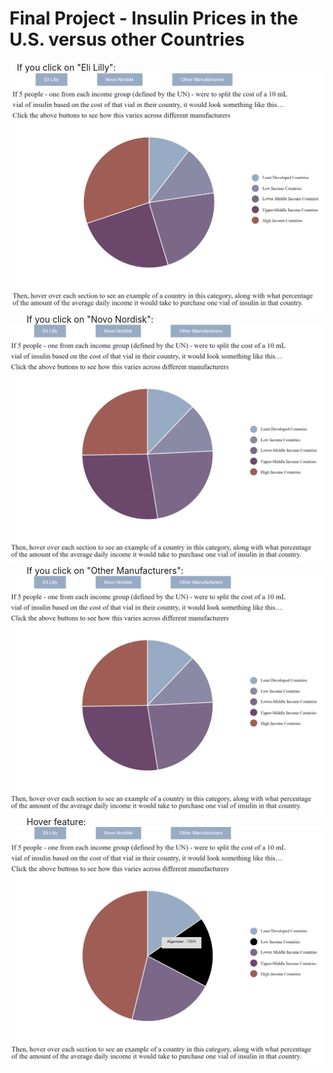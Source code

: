 Final Project - Insulin Prices in the U.S. versus other Countries 
===
&nbsp;&nbsp;
If you click on "Eli Lilly":
&nbsp;
![](https://github.com/moneill0/InsulinDataVis/blob/master/img/eli-lilly.JPG)
&nbsp;&nbsp;&nbsp;&nbsp;&nbsp;&nbsp;
If you click on "Novo Nordisk":
![](https://github.com/moneill0/InsulinDataVis/blob/master/img/novo-nordisk.JPG)
&nbsp;&nbsp;&nbsp;&nbsp;&nbsp;&nbsp;
If you click on "Other Manufacturers":
![](https://github.com/moneill0/InsulinDataVis/blob/master/img/novo-nordisk.JPG)
&nbsp;&nbsp;&nbsp;&nbsp;&nbsp;&nbsp;
Hover feature:
![](https://github.com/moneill0/InsulinDataVis/blob/master/img/hover.JPG)
